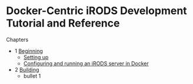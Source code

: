 # Docker-Centric iRODS Development Tutorial and Reference

Chapters
  - 1 [Beginning](./Chapter_01.md)
    * [Setting up](./Chapter_01.md#a-setting-up)
    * [Configuring and running an iRODS server in Docker](
      https://github.com/d-w-moore/irods-development/blob/newbranch/Chapter_01.md#configuring-and-running-an-irods-server-in-docker)
  - 2 [Building](./Chapter_02.md)
    * bullet 1

